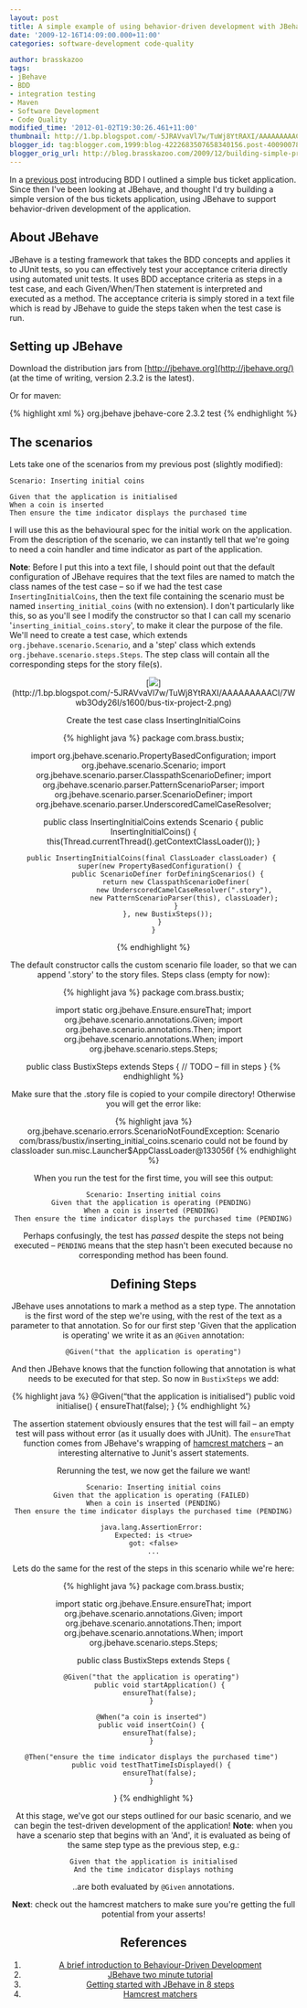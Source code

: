 ```yaml
---
layout: post
title: A simple example of using behavior-driven development with JBehave
date: '2009-12-16T14:09:00.000+11:00'
categories: software-development code-quality

author: brasskazoo
tags:
- jBehave
- BDD
- integration testing
- Maven
- Software Development
- Code Quality
modified_time: '2012-01-02T19:30:26.461+11:00'
thumbnail: http://1.bp.blogspot.com/-5JRAVvaVl7w/TuWj8YtRAXI/AAAAAAAAACI/7Wwb3Ody26I/s72-c/bus-tix-project-2.png
blogger_id: tag:blogger.com,1999:blog-4222683507658340156.post-400900782401078058
blogger_orig_url: http://blog.brasskazoo.com/2009/12/building-simple-project-using-behavior.html
---
```


In a [previous 
post](http://blog.brasskazoo.com/2009/10/brief-introduction-to-behaviour-driven_26.html/) 
introducing BDD I outlined a simple bus ticket application. Since then I've 
been looking at JBehave, and thought I'd try building a simple version of the 
bus tickets application, using JBehave to support behavior-driven development 
of the application.

## About JBehave
JBehave is a testing framework that takes the BDD concepts and
applies it to JUnit tests, so you can effectively test your acceptance 
criteria directly using automated unit tests. 
It uses BDD acceptance criteria as steps in a test case, and each 
Given/When/Then statement is interpreted and executed as a method. The 
acceptance criteria is simply stored in a text file which is read by JBehave 
to guide the steps taken when the test case is run. 

## Setting up JBehave
Download the distribution jars from [http://jbehave.org](http://jbehave.org/) (at the time of writing, version 2.3.2 is the latest).

Or for maven: 

{% highlight xml %}
 <dependency>
    <groupId>org.jbehave</groupId>
    <artifactId>jbehave-core</artifactId>
    <version>2.3.2</version>
    <scope>test</scope>
</dependency>
{% endhighlight %}

##     The scenarios
Lets take one of the scenarios from my previous post (slightly modified):

````
Scenario: Inserting initial coins

Given that the application is initialised 
When a coin is inserted 
Then ensure the time indicator displays the purchased time
````

I will use this as the behavioural spec for the initial work on the 
application. From the description of the scenario, we can instantly tell that 
we're going to need a coin handler and time indicator as part of the 
application.

**Note**: Before I put this into a text file, I should point out that the
default configuration of JBehave requires that the text files are named to 
match the class names of the test case – so if we had the test case 
`InsertingInitialCoins`, then the text file containing the scenario must be 
named `inserting_initial_coins` (with no extension). I don't particularly like 
this, so as you'll see I modify the constructor so that I can call my scenario 
'`inserting_initial_coins.story`', to make it clear the purpose of the file. 
We'll need to create a test case, which extends 
`org.jbehave.scenario.Scenario`, and a 'step' class which extends  
`org.jbehave.scenario.steps.Steps`. The step class will contain all the 
corresponding steps for the story file(s). 

<div class="separator" style="clear: both; text-align: center;">[<img
border="0" 
src="http://1.bp.blogspot.com/-5JRAVvaVl7w/TuWj8YtRAXI/AAAAAAAAACI/7Wwb3Ody26I/s1600/bus-tix-project-2.png" 
/>](http://1.bp.blogspot.com/-5JRAVvaVl7w/TuWj8YtRAXI/AAAAAAAAACI/7Wwb3Ody26I/s1600/bus-tix-project-2.png) 

Create the test case class InsertingInitialCoins 

{% highlight java %}
 package com.brass.bustix; 

import org.jbehave.scenario.PropertyBasedConfiguration; 
import org.jbehave.scenario.Scenario; 
import org.jbehave.scenario.parser.ClasspathScenarioDefiner; 
import org.jbehave.scenario.parser.PatternScenarioParser; 
import org.jbehave.scenario.parser.ScenarioDefiner; 
import org.jbehave.scenario.parser.UnderscoredCamelCaseResolver; 

public class InsertingInitialCoins extends Scenario { 
    public InsertingInitialCoins() { 
        this(Thread.currentThread().getContextClassLoader()); 
    } 

    public InsertingInitialCoins(final ClassLoader classLoader) { 
        super(new PropertyBasedConfiguration() { 
            public ScenarioDefiner forDefiningScenarios() { 
                return new ClasspathScenarioDefiner( 
                    new UnderscoredCamelCaseResolver(".story"), 
                    new PatternScenarioParser(this), classLoader); 
                } 
            }, new BustixSteps()); 
        } 
    }
{% endhighlight %}

The default constructor calls the custom scenario file loader, so that we can 
append '.story' to the story files. 
Steps class (empty for now): 

{% highlight java %}
 package com.brass.bustix; 

import static org.jbehave.Ensure.ensureThat; 
import org.jbehave.scenario.annotations.Given; 
import org.jbehave.scenario.annotations.Then; 
import org.jbehave.scenario.annotations.When; 
import org.jbehave.scenario.steps.Steps; 

public class BustixSteps extends Steps { 
    // TODO – fill in steps 
}
{% endhighlight %}

Make sure that the .story file is copied to your compile directory! Otherwise 
you will get the error like: 

{% highlight java %}
org.jbehave.scenario.errors.ScenarioNotFoundException: Scenario
com/brass/bustix/inserting_initial_coins.scenario could not be found by 
classloader sun.misc.Launcher$AppClassLoader@133056f
{% endhighlight %}

When you run the test for the first time, you will see this output: 

````
Scenario: Inserting initial coins
Given that the application is operating (PENDING) 
When a coin is inserted (PENDING) 
Then ensure the time indicator displays the purchased time (PENDING)
````

Perhaps confusingly, the test has _passed_ despite the steps not being
executed – `PENDING` means that the step hasn't been executed because no 
corresponding method has been found. 

##    Defining Steps
JBehave uses annotations to mark a method as a step type.
The annotation is the first word of the step we're using, with the rest of the 
text as a parameter to that annotation. So for our first step 'Given that the 
application is operating' we write it as an `@Given` annotation:

````
@Given("that the application is operating")
````

And then JBehave knows that the function following that annotation is what 
needs to be executed for that step. 
So now in `BustixSteps` we add:

{% highlight java %}
 @Given(“that the application is initialised”) 
public void initialise() { 
    ensureThat(false); 
}
{% endhighlight %}

The assertion statement obviously ensures that the test will fail – an empty
test will pass without error (as it usually does with JUnit). The `ensureThat`
function comes from JBehave's wrapping of
[hamcrest matchers](http://code.google.com/p/hamcrest/) – an interesting
alternative to Junit's assert statements.

Rerunning the test, we now get the failure we want! 

````
Scenario: Inserting initial coins
Given that the application is operating (FAILED) 
 When a coin is inserted (PENDING) 
 Then ensure the time indicator displays the purchased time (PENDING) 

java.lang.AssertionError: 
Expected: is <true>
got: <false>
...
````

Lets do the same for the rest of the steps in this scenario while we're here: 

{% highlight java %}
package com.brass.bustix; 

import static org.jbehave.Ensure.ensureThat; 
import org.jbehave.scenario.annotations.Given; 
import org.jbehave.scenario.annotations.Then; 
import org.jbehave.scenario.annotations.When; 
import org.jbehave.scenario.steps.Steps; 

public class BustixSteps extends Steps { 

    @Given("that the application is operating") 
        public void startApplication() { 
        ensureThat(false); 
    } 

    @When("a coin is inserted") 
    public void insertCoin() { 
        ensureThat(false); 
    } 

    @Then("ensure the time indicator displays the purchased time") 
    public void testThatTimeIsDisplayed() { 
        ensureThat(false); 
    } 
}
{% endhighlight %}

At this stage, we've got our steps outlined for our basic scenario, and we can 
begin the test-driven  development of the application! 
**Note**: when you have a scenario step that begins with an 'And', it is
evaluated as being of the same step type as the previous step, e.g.: 

````
Given that the application is initialised
And the time indicator displays nothing
````

..are both evaluated by `@Given` annotations.

**Next**: check out the hamcrest matchers to make sure you're getting the
full potential from your asserts! 
##   References
1. [A brief introduction to Behaviour-Driven Development](http://blog.brasskazoo.com/2009/10/brief-introduction-to-behaviour-driven_26.html/)
1. [JBehave two minute tutorial](http://jbehave.org/documentation/two-minute-tutorial/)
1. [Getting started with JBehave in 8 steps](http://www.shaafshah.com/2009/08/12/getting-started-with-jbehave-in-8-steps/)
1. [Hamcrest matchers](http://code.google.com/p/hamcrest/wiki/Tutorial) 